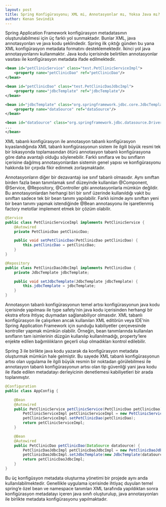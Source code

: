 ```yaml
---
layout: post
title: Spring Konfigürasyonu; XML mi, Annotasyonlar mı, Yoksa Java mı?
author: Kenan Sevindik
---
```


Spring Application Framework konfigürasyon metadatasının oluşturulabilmesi için üç farklı yol sunmaktadır. Bunlar XML, 
java annotasyonları ve java kodu şeklindedir. Spring ilk çıktığı günden bu yana XML konfigürasyon metadata formatını 
desteklemektedir. İkinci yol java annotasyonlarını kullanmaktır. Java kodu içerisinde belirtilen annotasyonlar vasıtası 
ile konfigürasyon metadata ifade edilmektedir.

```xml
<bean id="petClinicService" class="test.PetClinicServiceImpl">
    <property name="petClinicDao" ref="petClinicDao"/>
</bean>

<bean id="petClinicDao" class="test.PetClinicDaoJdbcImpl">
    <property name="jdbcTemplate" ref="jdbcTemplate"/>
</bean>

<bean id="jdbcTemplate" class="org.springframework.jdbc.core.JdbcTemplate">
    <property name="dataSource" ref="dataSource"/>
</bean>

<bean id="dataSource" class="org.springframework.jdbc.datasource.DriverManagerDataSource">
...
</bean>
```

XML tabanlı konfigürasyon ile annotasyon tabanlı konfigürasyon kıyaslandığında XML tabanlı konfigürasyonun sistem ile 
ilgili büyük resmi tek bir lokasyonda toplamasından ötürü annotasyon tabanlı konfigürasyona göre daha avantajlı olduğu 
söylenebilir. Farklı sınıflara ve bu sınıfların içerisine dağılmış annotasyonlardan sistemin genel yapısı ve konfigürasyonu 
hakkında bir çırpıda fikir edinmek zorlaşmaktadır.

Annotasyonların diğer bir dezavantajı ise sınıf tabanlı olmasıdır. Aynı sınıftan birden fazla bean tanımlamak sınıf 
düzeyinde kullanılan @Component, @Service, @Repository, @Controller gibi annotasyonlarla mümkün değildir. Bu annotasyonlardan 
herhangi biri bir sınıf üzerinde kullanıldığı vakit bu sınıftan sadece tek bir bean tanımı yapılabilir. Farklı isimde aynı 
sınıftan yeni bir bean tanımı yapmak istendiğinde @Bean annotasyonu ile işaretlenmiş factory metotlar implement etmek bir 
çözüm olabilir.

```java
@Service
public class PetClinicServiceImpl implements PetClinicService {
	@Autowired
	private PetClinicDao petClinicDao;

	public void setPetClinicDao(PetClinicDao petClinicDao) {
		this.petClinicDao = petClinicDao;
	}
}

@Repository
public class PetClinicDaoJdbcImpl implements PetClinicDao {
	private JdbcTemplate jdbcTemplate;

	public void setJdbcTemplate(JdbcTemplate jdbcTemplate) {
		this.jdbcTemplate = jdbcTemplate;
	}
}
```

Annotasyon tabanlı konfigürasyonun temel artısı konfigürasyonun java kodu içerisinde yapılması ile type safety’nin java 
kodu içerisinden herhangi bir ekstra efora ihtiyaç duymadan sağlanabiliyor olmasıdır. XML tabanlı konfigürasyon ile 
çalışırken ancak kullanılan XML editörün veya IDE’nin Spring Application Framework için sunduğu kabiliyetler çerçevesinde 
kontroller yapmak mümkün olabilir. Örneğin, bean tanımlarında kullanılan sınıfların tam isimlerinin düzgün kullanılıp 
kullanılmadığı, property’lere enjekte edilen bağımlılıkların geçerli olup olmadıkları kontrol edilebilir.

Spring 3 ile birlikte java kodu yazarak da konfigürasyon metadata oluşturmak mümkün hale gelmiştir. Bu sayede XML tabanlı 
konfigürasyonun artısı olan uygulama ile ilgili büyük resmin bir noktadan görülebilmesi ile annotasyon tabanlı 
konfigürasyonun artısı olan tip güvenliği yani java kodu ile ifade edilen metadatayı derleyicinin denetlemesi kabiliyetleri 
bir arada toplanmıştır.

```java
@Configuration
public class AppConfig {

	@Bean
	@Autowired
	public PetClinicService petClinicService(PetClinicDao petClinicDao) {
		PetClinicServiceImpl petClinicServiceImpl = new PetClinicServiceImpl();
		petClinicServiceImpl.setPetClinicDao(petClinicDao);
		return petClinicServiceImpl;
	}

	@Bean
	@Autowired
	public PetClinicDao petClinicDao(DataSource dataSource) {
		PetClinicDaoJdbcImpl petClinicDaoJdbcImpl = new PetClinicDaoJdbcImpl();
		petClinicDaoJdbcImpl.setJdbcTemplate(new JdbcTemplate(dataSource));
		return petClinicDaoJdbcImpl;
	}
}
```

Bu üç konfigüsyon metadata oluşturma yönetimi bir projede aynı anda kullanılabilmektedir. Genellikle uygulama içerisinde 
ihtiyaç duyulan temel spring’e özel bean ve namespace tanımları XML tarafında yapıldıktan sonra konfigürasyon metadatayı 
içeren java sınıfı oluşturulup, java annotasyonları ile birlikte metadata konfigürasyonu yapılmaktadır.

 
